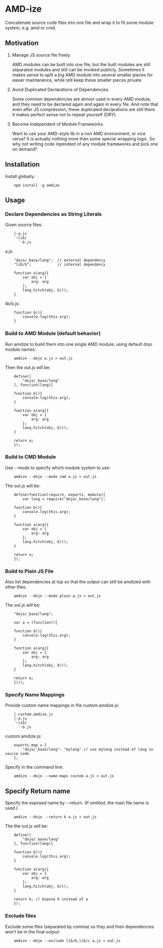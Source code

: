 AMD-ize
=======
Concatenate source code files into one file and wrap it to fit some module
system, e.g. amd or cmd.

Motivation
----------
1. Manage JS source file freely.

	AMD modules can be built into one file, but the built modules are still separated modules and still can be invoked publicly. Sometimes it makes sense to split a big AMD module into several smaller pieces for easier maintanence, while still keep these smaller pieces private.

2. Avoid Duplicated Declarations of Dependencies.

	Some common dependencies are almost used in every AMD module, and they need to be declared again and again in every file. And note that even after JS compression, these duplicated declarations are still there. It makes perfect sense not to repeat yourself (DRY).

3. Become Independent of Module Frameworks.

	Want to use your AMD-style lib in a non AMD environment, or vice versa? It is actually nothing more than some special wrapping logic. So why not writing code inpendent of any module frameworks and pick one on demand?


Installation
------------
Install globally:

		npm install -g amdize

Usage
-------
### Declare Dependencies as String Literals
Given source files:

		|-a.js
		`~lib/
		  `-b.js

a.js:

		"dojo/_base/lang";	// external dependency
		"lib/b";			// internal dependency
		
		function a(arg){
			var obj = {
				arg: arg
			};
			lang.hitch(obj, b)();
		}

lib/b.js:

		function b(){
			console.log(this.arg);
		}

### Build to AMD Module (default behavior)
Run amdize to build them into one single AMD module, using default dojo module names:

		amdize --dojo a.js > out.js

Then the out.js will be:

		define([
			"dojo/_base/lang"
		], function(lang){
		
		function b(){
			console.log(this.arg);
		}
		
		function a(arg){
			var obj = {
				arg: arg
			};
			lang.hitch(obj, b)();
		}
		
		return a;
		});

### Build to CMD Module
Use --mode to specify which module system to use:

		amdize --dojo --mode cmd a.js > out.js

The out.js will be:

		define(function(require, exports, module){
			var lang = require("dojo/_base/lang");
			
		function b(){
			console.log(this.arg);
		}
		
		function a(arg){
			var obj = {
				arg: arg
			};
			lang.hitch(obj, b)();
		}
		
		return a;
		});

### Build to Plain JS File
Also list dependencies at top so that the output can still be amdized with other files:

		amdize --dojo --mode plain a.js > out.js

The out.js will be:

		"dojo/_base/lang";

		var a = (function(){
		
		function b(){
			console.log(this.arg);
		}
		
		function a(arg){
			var obj = {
				arg: arg
			};
			lang.hitch(obj, b)();
		}
		
		return a;
		})();

### Specify Name Mappings
Provide custom name mappings in file custom.amdize.js:

		|-custom.amdize.js
		|-a.js
		`~lib/
		  `-b.js

custom.amdize.js:

		exports.map = {
			"dojo/_base/lang": "mylang" // use mylang instead of lang in source code
		};

Specify in the command line:

		amdize --dojo --name-maps custom a.js > out.js

## Specify Return name
Specify the exposed name by --return. (If omitted, the main file name is used.)

		amdize --dojo --return b a.js > out.js

The the out.js will be:

		define([
			"dojo/_base/lang"
		], function(lang){
		
		function b(){
			console.log(this.arg);
		}
		
		function a(arg){
			var obj = {
				arg: arg
			};
			lang.hitch(obj, b)();
		}
		
		return b; // Expose b instead of a
		});

### Exclude files
Exclude some files (separated by comma)  so they and their dependencies won't be in the final output:

		amdize --dojo --exclude lib/b,lib/c a.js > out.js








